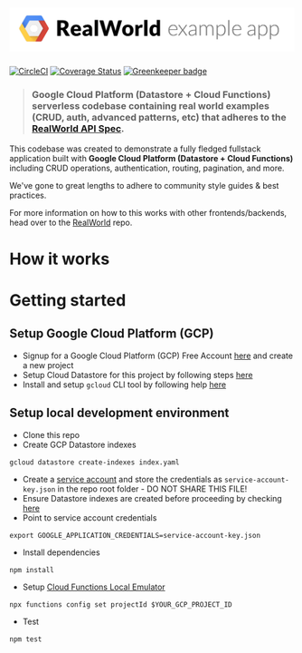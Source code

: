 # ![](logo.png)

[![CircleCI](https://img.shields.io/circleci/project/github/anishkny/realworld-gcp-datastore-cloud-functions.svg)](https://circleci.com/gh/anishkny/realworld-gcp-datastore-cloud-functions)
[![Coverage Status](https://coveralls.io/repos/github/anishkny/realworld-gcp-datastore-cloud-functions/badge.svg?branch=master)](https://coveralls.io/github/anishkny/realworld-gcp-datastore-cloud-functions?branch=master)
[![Greenkeeper badge](https://badges.greenkeeper.io/anishkny/realworld-gcp-datastore-cloud-functions.svg)](https://greenkeeper.io/)

> ### Google Cloud Platform (Datastore + Cloud Functions) serverless codebase containing real world examples (CRUD, auth, advanced patterns, etc) that adheres to the [RealWorld API Spec](https://github.com/gothinkster/realworld/tree/master/api).

This codebase was created to demonstrate a fully fledged fullstack application built with **Google Cloud Platform (Datastore + Cloud Functions)** including CRUD operations, authentication, routing, pagination, and more.

We've gone to great lengths to adhere to community style guides & best practices.

For more information on how to this works with other frontends/backends, head over to the [RealWorld](https://github.com/gothinkster/realworld) repo.

# How it works

# Getting started

## Setup Google Cloud Platform (GCP)

* Signup for a Google Cloud Platform (GCP) Free Account [here](https://cloud.google.com/free/) and create a new project
* Setup Cloud Datastore for this project by following steps [here](https://cloud.google.com/datastore/docs/quickstart)
* Install and setup `gcloud` CLI tool by following help [here](https://cloud.google.com/sdk/downloads)

## Setup local development environment

* Clone this repo
* Create GCP Datastore indexes
```
gcloud datastore create-indexes index.yaml
```
* Create a [service account](https://cloud.google.com/compute/docs/access/service-accounts) and store the credentials as `service-account-key.json` in the repo root folder - DO NOT SHARE THIS FILE!
* Ensure Datastore indexes are created before proceeding by checking [here](https://console.cloud.google.com/datastore/indexes)
* Point to service account credentials
```
export GOOGLE_APPLICATION_CREDENTIALS=service-account-key.json
```
* Install dependencies
```
npm install
```
* Setup [Cloud Functions Local Emulator](https://cloud.google.com/functions/docs/emulator)
```
npx functions config set projectId $YOUR_GCP_PROJECT_ID
```
* Test
```
npm test
```

